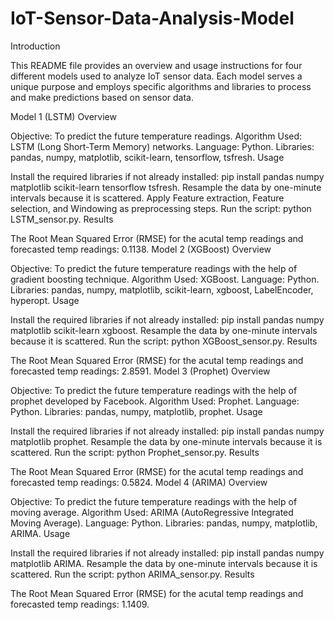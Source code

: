 # IoT-Sensor-Data-Analysis-Model
Introduction

This README file provides an overview and usage instructions for four different models used to analyze IoT sensor data. Each model serves a unique purpose and employs specific algorithms and libraries to process and make predictions based on sensor data.

Model 1 (LSTM)
Overview

Objective: To predict the future temperature readings.
Algorithm Used: LSTM (Long Short-Term Memory) networks.
Language: Python.
Libraries: pandas, numpy, matplotlib, scikit-learn, tensorflow, tsfresh.
Usage

Install the required libraries if not already installed: pip install pandas numpy matplotlib scikit-learn tensorflow tsfresh.
Resample the data by one-minute intervals because it is scattered.
Apply Feature extraction, Feature selection, and Windowing as preprocessing steps.
Run the script: python LSTM_sensor.py.
Results

The Root Mean Squared Error (RMSE) for the acutal temp readings and forecasted temp readings: 0.1138.
Model 2 (XGBoost)
Overview

Objective: To predict the future temperature readings with the help of gradient boosting technique.
Algorithm Used: XGBoost.
Language: Python.
Libraries: pandas, numpy, matplotlib, scikit-learn, xgboost, LabelEncoder, hyperopt.
Usage

Install the required libraries if not already installed: pip install pandas numpy matplotlib scikit-learn xgboost.
Resample the data by one-minute intervals because it is scattered.
Run the script: python XGBoost_sensor.py.
Results

The Root Mean Squared Error (RMSE) for the acutal temp readings and forecasted temp readings: 2.8591.
Model 3 (Prophet)
Overview

Objective: To predict the future temperature readings with the help of prophet developed by Facebook.
Algorithm Used: Prophet.
Language: Python.
Libraries: pandas, numpy, matplotlib, prophet.
Usage

Install the required libraries if not already installed: pip install pandas numpy matplotlib prophet.
Resample the data by one-minute intervals because it is scattered.
Run the script: python Prophet_sensor.py.
Results

The Root Mean Squared Error (RMSE) for the acutal temp readings and forecasted temp readings: 0.5824.
Model 4 (ARIMA)
Overview

Objective: To predict the future temperature readings with the help of moving average.
Algorithm Used: ARIMA (AutoRegressive Integrated Moving Average).
Language: Python.
Libraries: pandas, numpy, matplotlib, ARIMA.
Usage

Install the required libraries if not already installed: pip install pandas numpy matplotlib ARIMA.
Resample the data by one-minute intervals because it is scattered.
Run the script: python ARIMA_sensor.py.
Results

The Root Mean Squared Error (RMSE) for the acutal temp readings and forecasted temp readings: 1.1409.
